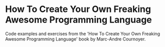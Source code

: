 # How To Create Your Own Freaking Awesome Programming Language

Code examples and exercises from the 'How To Create Your Own Freaking Awesome
Programming Language' book by Marc-Andre Cournoyer.
